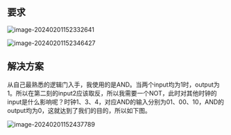 ## 要求

![image-20240201152332641](C:\Users\Lenovo\AppData\Roaming\Typora\typora-user-images\image-20240201152332641.png)

![image-20240201152346427](C:\Users\Lenovo\AppData\Roaming\Typora\typora-user-images\image-20240201152346427.png)

## 解决方案

从自己最熟悉的逻辑门入手，我使用的是AND。当两个input均为1时，output为1。所以在第二刻的input2应该取反，所以我需要一个NOT，此时对其他时钟的input是什么影响呢？时钟1、3、4，对应AND的输入分别为01、00、10，AND的output均为0，这就达到了我们的目的，所以如下图。

![image-20240201152437789](C:\Users\Lenovo\AppData\Roaming\Typora\typora-user-images\image-20240201152437789.png)
